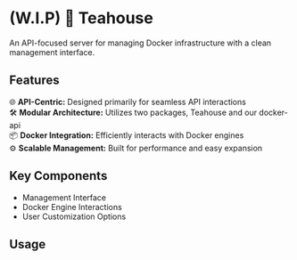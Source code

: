 # (W.I.P) 🍵 Teahouse  
An API-focused server for managing Docker infrastructure with a clean management interface.

## Features  
🌐 **API-Centric:** Designed primarily for seamless API interactions  
🛠️ **Modular Architecture:** Utilizes two packages, Teahouse and our docker-api  
📦 **Docker Integration:** Efficiently interacts with Docker engines  
⚙️ **Scalable Management:** Built for performance and easy expansion  

## Key Components  
- Management Interface  
- Docker Engine Interactions  
- User Customization Options  

## Usage  
```
```